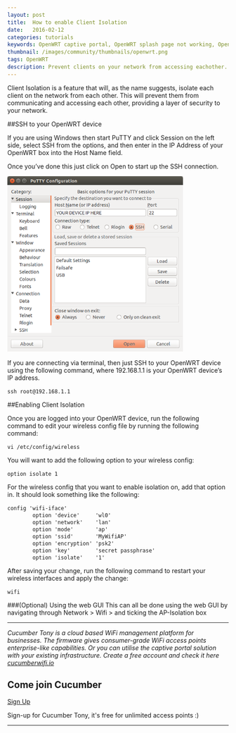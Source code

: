 ```yaml
---
layout: post
title:  How to enable Client Isolation
date:   2016-02-12
categories: tutorials
keywords: OpenWRT captive portal, OpenWRT splash page not working, OpenWRT splash page template, OpenWRT splash page free, OpenWRT splash page html, OpenWRT splash page hosting, OpenMesh captive portal, OpenMesh splash page not working, OpenMesh splash page template, OpenMesh splash page free, OpenMesh splash page html, OpenMesh splash page hosting, DD-WRT
thumbnail: /images/community/thumbnails/openwrt.png
tags: OpenWRT
description: Prevent clients on your network from accessing eachother.
---
```


Client Isolation is a feature that will, as the name suggests, isolate each client on the network from each other. This will prevent them from communicating and accessing each other, providing a layer of security to your network.

##SSH to your OpenWRT device

If you are using Windows then start PuTTY and click Session on the left side, select SSH from the options, and then enter in the IP Address of your OpenWRT box into the Host Name field. 

Once you’ve done this just click on Open to start up the SSH connection.

<div class="text-center">
  <img src="/images/community/tutorials/openwrt/puttyconfig.png" width="400px">
</div>

If you are connecting via terminal, then just SSH to your OpenWRT device using the following command, where 192.168.1.1 is your OpenWRT device’s IP address.

```
ssh root@192.168.1.1
```

##Enabling Client Isolation

Once you are logged into your OpenWRT device, run the following command to edit your wireless config file by running the following command:

```
vi /etc/config/wireless
```

You will want to add the following option to your wireless config:

```
option isolate 1
```

For the wireless config that you want to enable isolation on, add that option in. It should look something like the following:


    config 'wifi-iface'
            option 'device'     'wl0'
            option 'network'    'lan'
            option 'mode'       'ap'
            option 'ssid'       'MyWifiAP'
            option 'encryption' 'psk2'
            option 'key'        'secret passphrase'
            option 'isolate'    '1'


After saving your change, run the following command to restart your wireless interfaces and apply the change:

```
wifi
```

###(Optional) Using the web GUI
This can all be done using the web GUI by navigating through Network > Wifi > and ticking the AP-Isolation box

<hr>

*Cucumber Tony is a cloud based WiFi management platform for businesses. The firmware gives consumer-grade WiFi access points enterprise-like capabilities. Or you can utilise the captive portal solution with your existing infrastructure. Create a free account and check it here <a href="https://cucumberwifi.io">cucumberwifi.io</a>*


<div class="text-center">

<h2>Come join Cucumber</h2>

<a href="https://my.ctapp.io/#/create" class="button success dst">Sign Up</a><br>

<p>Sign-up for Cucumber Tony, it's free for unlimited access points :)</p>

<hr>

</div>
